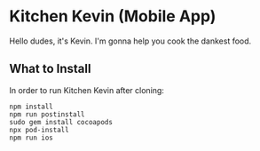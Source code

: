 # Kitchen Kevin (Mobile App)

Hello dudes, it's Kevin. I'm gonna help you cook the dankest food.

## What to Install

In order to run Kitchen Kevin after cloning:

```
npm install
npm run postinstall
sudo gem install cocoapods
npx pod-install
npm run ios
```
